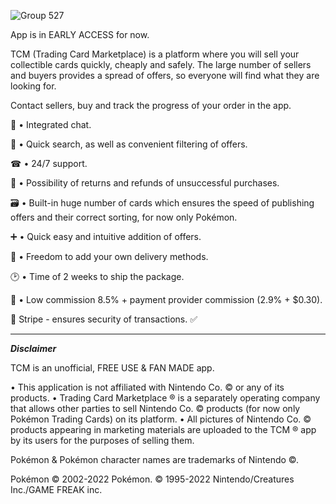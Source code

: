 
![Group 527](https://github.com/AdamShymanski/TCM/assets/45077552/833beb19-8f21-4acb-a12b-1de805538b34)

App is in EARLY ACCESS for now.

TCM (Trading Card Marketplace) is a platform where you will sell your collectible cards quickly, cheaply and safely. The large number of sellers and buyers provides a spread of offers, so everyone will find what they are looking for. 

Contact sellers, buy and track the progress of your order in the app.
 
💬 • Integrated chat.

🔎 • Quick search, as well as convenient filtering of offers.

☎  • 24/7 support.

🔁 • Possibility of returns and refunds of unsuccessful purchases.

🗃 • Built-in huge number of cards which ensures the speed of publishing offers and their correct sorting, for now only Pokémon.

➕ • Quick easy and intuitive addition of offers.

🚚 • Freedom to add your own delivery methods.

🕑 • Time of 2 weeks to ship the package.

💸 • Low commission 8.5% + payment provider commission (2.9% + $0.30).

🔐 Stripe - ensures security of transactions. ✅

---------------------------------------------------------------------------------------------

***Disclaimer***

TCM is an unofficial, FREE USE & FAN MADE app.

• This application is not affiliated with Nintendo Co. © or any of its products.
• Trading Card Marketplace ® is a separately operating company that allows other parties to sell Nintendo Co. © products (for now only Pokémon Trading Cards) on its platform.
• All pictures of Nintendo Co. © products appearing in marketing materials are uploaded to the TCM ® app by its users for the purposes of selling them.

Pokémon & Pokémon character names are trademarks of Nintendo ©.

Pokémon © 2002-2022 Pokémon. © 1995-2022 Nintendo/Creatures Inc./GAME FREAK inc.
